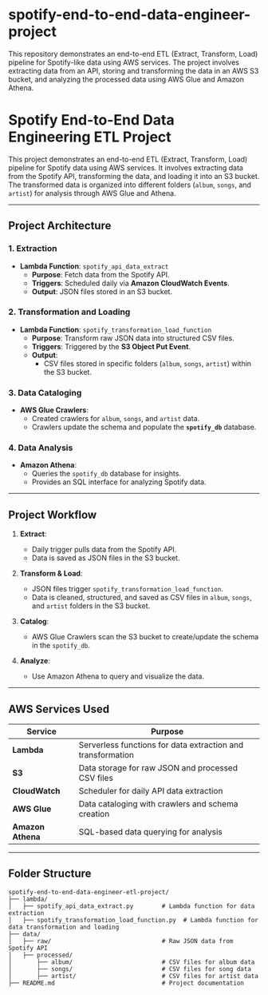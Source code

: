 # spotify-end-to-end-data-engineer-project
This repository demonstrates an end-to-end ETL (Extract, Transform, Load) pipeline for Spotify-like data using AWS services. The project involves extracting data from an API, storing and transforming the data in an AWS S3 bucket, and analyzing the processed data using AWS Glue and Amazon Athena.

# Spotify End-to-End Data Engineering ETL Project

This project demonstrates an end-to-end ETL (Extract, Transform, Load) pipeline for Spotify data using AWS services. It involves extracting data from the Spotify API, transforming the data, and loading it into an S3 bucket. The transformed data is organized into different folders (`album`, `songs`, and `artist`) for analysis through AWS Glue and Athena.

---

## Project Architecture

### 1. **Extraction**
- **Lambda Function**: `spotify_api_data_extract`
  - **Purpose**: Fetch data from the Spotify API.
  - **Triggers**: Scheduled daily via **Amazon CloudWatch Events**.
  - **Output**: JSON files stored in an S3 bucket.

### 2. **Transformation and Loading**
- **Lambda Function**: `spotify_transformation_load_function`
  - **Purpose**: Transform raw JSON data into structured CSV files.
  - **Triggers**: Triggered by the **S3 Object Put Event**.
  - **Output**: 
    - CSV files stored in specific folders (`album`, `songs`, `artist`) within the S3 bucket.

### 3. **Data Cataloging**
- **AWS Glue Crawlers**:
  - Created crawlers for `album`, `songs`, and `artist` data.
  - Crawlers update the schema and populate the **`spotify_db`** database.

### 4. **Data Analysis**
- **Amazon Athena**:
  - Queries the `spotify_db` database for insights.
  - Provides an SQL interface for analyzing Spotify data.

---

## Project Workflow

1. **Extract**:
   - Daily trigger pulls data from the Spotify API.
   - Data is saved as JSON files in the S3 bucket.

2. **Transform & Load**:
   - JSON files trigger `spotify_transformation_load_function`.
   - Data is cleaned, structured, and saved as CSV files in `album`, `songs`, and `artist` folders in the S3 bucket.

3. **Catalog**:
   - AWS Glue Crawlers scan the S3 bucket to create/update the schema in the `spotify_db`.

4. **Analyze**:
   - Use Amazon Athena to query and visualize the data.

---

## AWS Services Used

| Service         | Purpose                                                                 |
|-----------------|-------------------------------------------------------------------------|
| **Lambda**      | Serverless functions for data extraction and transformation            |
| **S3**          | Data storage for raw JSON and processed CSV files                      |
| **CloudWatch**  | Scheduler for daily API data extraction                                |
| **AWS Glue**    | Data cataloging with crawlers and schema creation                      |
| **Amazon Athena** | SQL-based data querying for analysis                                 |

---

## Folder Structure

```plaintext
spotify-end-to-end-data-engineer-etl-project/
├── lambda/
│   ├── spotify_api_data_extract.py        # Lambda function for data extraction
│   ├── spotify_transformation_load_function.py  # Lambda function for data transformation and loading
├── data/
│   ├── raw/                               # Raw JSON data from Spotify API
│   ├── processed/
│       ├── album/                         # CSV files for album data
│       ├── songs/                         # CSV files for song data
│       ├── artist/                        # CSV files for artist data
├── README.md                              # Project documentation


